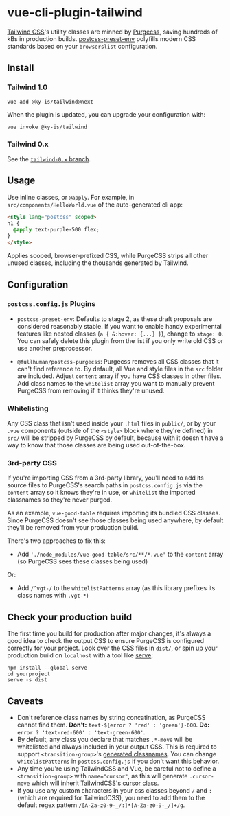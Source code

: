 # vue-cli-plugin-tailwind

[Tailwind CSS](https://tailwindcss.com/docs/what-is-tailwind)'s utility classes are minned by [Purgecss](https://www.purgecss.com), saving hundreds of kBs in production builds. [postcss-preset-env](https://preset-env.cssdb.org/features) polyfills modern CSS standards based on your `browserslist` configuration.


## Install

### Tailwind 1.0

```console
vue add @ky-is/tailwind@next
```

When the plugin is updated, you can upgrade your configuration with:
```console
vue invoke @ky-is/tailwind
```

### Tailwind 0.x

See the [`tailwind-0.x` branch](https://github.com/ky-is/vue-cli-plugin-tailwind/tree/tailwind-0.x).


## Usage

Use inline classes, or `@apply`. For example, in `src/components/HelloWorld.vue` of the auto-generated cli app:
```html
<style lang="postcss" scoped>
h1 {
  @apply text-purple-500 flex;
}
</style>
```

Applies scoped, browser-prefixed CSS, while PurgeCSS strips all other unused classes, including the thousands generated by Tailwind.


## Configuration

### `postcss.config.js` Plugins

- `postcss-preset-env`: Defaults to stage 2, as these draft proposals are considered reasonably stable. If you want to enable handy experimental features like nested classes (`a { &:hover: {...} }`), change to `stage: 0`. You can safely delete this plugin from the list if you only write old CSS or use another preprocessor.

- `@fullhuman/postcss-purgecss`: Purgecss removes all CSS classes that it can't find reference to. By default, all Vue and style files in the `src` folder are included. Adjust `content` array if you have CSS classes in other files. Add class names to the `whitelist` array you want to manually prevent PurgeCSS from removing if it thinks they're unused.

### Whitelisting

Any CSS class that isn't used inside your `.html` files in `public/`, or by your `.vue` components (outside of the `<style>` block where they're defined) in `src/` will be stripped by PurgeCSS by default, because with it doesn't have a way to know that those classes are being used out-of-the-box.

### 3rd-party CSS

If you're importing CSS from a 3rd-party library, you'll need to add its source files to PurgeCSS's search paths in `postcss.config.js` via the `content` array so it knows they're in use, or `whitelist` the imported classnames so they're never purged.

As an example, `vue-good-table` requires importing its bundled CSS classes. Since PurgeCSS doesn't see those classes being used anywhere, by default they'll be removed from your production build.

There's two approaches to fix this:
- Add `'./node_modules/vue-good-table/src/**/*.vue'` to the `content` array (so PurgeCSS sees these classes being used)

Or:
- Add `/^vgt-/` to the `whitelistPatterns` array (as this library prefixes its class names with `.vgt-*`)


## Check your production build

The first time you build for production after major changes, it's always a good idea to check the output CSS to ensure PurgeCSS is configured correctly for your project. Look over the CSS files in `dist/`, or spin up your production build on `localhost` with a tool like [serve](https://github.com/zeit/serve):
```console
npm install --global serve
cd yourproject
serve -s dist
```


## Caveats

- Don't reference class names by string concatination, as PurgeCSS cannot find them. **Don't:** `text-${error ? 'red' : 'green'}-600`. **Do:** `error ? 'text-red-600' : 'text-green-600'`.
- By default, any class you declare that matches `.*-move` will be whitelisted and always included in your output CSS. This is required to support `<transition-group>`'s [generated classnames](https://vuejs.org/v2/guide/transitions.html#List-Move-Transitions). You can change `whitelistPatterns` in `postcss.config.js` if you don't want this behavior.
- Any time you're using TailwindCSS and Vue, be careful not to define a `<transition-group>` with `name="cursor"`, as this will generate `.cursor-move` which will inherit [TailwindCSS's cursor class](https://tailwindcss.com/docs/cursor/).
- If you use any custom characters in your css classes beyond `/` and `:` (which are required for TailwindCSS), you need to add them to the default regex pattern `/[A-Za-z0-9-_/:]*[A-Za-z0-9-_/]+/g`.
